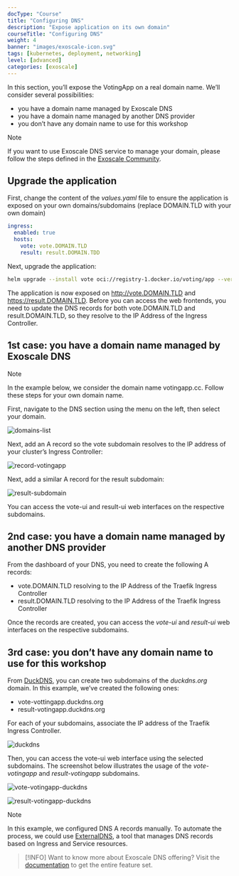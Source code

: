 ```yaml
---
docType: "Course"
title: "Configuring DNS"
description: "Expose application on its own domain"
courseTitle: "Configuring DNS"
weight: 4
banner: "images/exoscale-icon.svg"
tags: [kubernetes, deployment, networking]
level: [advanced]
categories: [exoscale]
---
```


In this section, you’ll expose the VotingApp on a real domain name. We’ll consider several possibilities:

- you have a domain name managed by Exoscale DNS
- you have a domain name managed by another DNS provider
- you don’t have any domain name to use for this workshop

> [!NOTE]
> If you want to use Exoscale DNS service to manage your domain, please follow the steps defined in the [Exoscale Community](https://community.exoscale.com/product/dns/quick-start/).

## Upgrade the application

First, change the content of the *values.yaml* file to ensure the application is exposed on your own domains/subdomains (replace DOMAIN.TLD with your own domain)

```yaml {filename="values.yaml"}
ingress:
  enabled: true
  hosts:
    vote: vote.DOMAIN.TLD
    result: result.DOMAIN.TDD
```

Next, upgrade the application:

```bash
helm upgrade --install vote oci://registry-1.docker.io/voting/app --version v1.0.36 --namespace vote --create-namespace -f values.yaml
```

The application is now exposed on http://vote.DOMAIN.TLD and https://result.DOMAIN.TLD. Before you can access the web frontends, you need to update the DNS records for both vote.DOMAIN.TLD and result.DOMAIN.TLD, so they resolve to the IP Address of the Ingress Controller.

## 1st case: you have a domain name managed by Exoscale DNS

> [!NOTE]
> In the example below, we consider the domain name votingapp.cc. Follow these steps for your own domain name.

First, navigate to the DNS section using the menu on the left, then select your domain.

![domains-list](domains-list.png)

Next, add an A record so the vote subdomain resolves to the IP address of your cluster’s Ingress Controller:

![record-votingapp](record-votingapp.png)

Next, add a similar A record for the result subdomain:

![result-subdomain](result-subdomain.png)

You can access the vote-ui and result-ui web interfaces on the respective subdomains.

## 2nd case: you have a domain name managed by another DNS provider

From the dashboard of your DNS, you need to create the following A records:

- vote.DOMAIN.TLD resolving to the IP Address of the Traefik Ingress Controller
- result.DOMAIN.TLD resolving to the IP Address of the Traefik Ingress Controller

Once the records are created, you can access the *vote-ui* and *result-ui* web interfaces on the respective subdomains.

## 3rd case: you don’t have any domain name to use for this workshop

From [DuckDNS](https://duckdns.org), you can create two subdomains of the *duckdns.org* domain. In this example, we’ve created the following ones:

- vote-vottingapp.duckdns.org
- result-votingapp.duckdns.org

For each of your subdomains, associate the IP address of the Traefik Ingress Controller.

![duckdns](duckdns.png)

Then, you can access the vote-ui web interface using the selected subdomains. The screenshot below illustrates the usage of the *vote-votingapp* and *result-votingapp* subdomains.

![vote-votingapp-duckdns](vote-votingapp-duckdns.png)

![result-votingapp-duckdns](result-votingapp-duckdns.png)

> [!NOTE]
> In this example, we configured DNS A records manually. To automate the process, we could use [ExternalDNS](https://kubernetes-sigs.github.io/external-dns/latest/), a tool that manages DNS records based on Ingress and Service resources.

> [!INFO]
> Want to know more about Exoscale DNS offering? Visit the [documentation](https://community.exoscale.com/product/networking/dns/) to get the entire feature set.